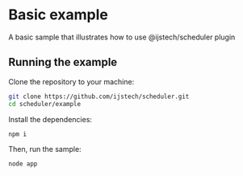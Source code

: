 # Basic example

A basic sample that illustrates how to use @ijstech/scheduler plugin

## Running the example

Clone the repository to your machine:
```sh
git clone https://github.com/ijstech/scheduler.git
cd scheduler/example
```

Install the dependencies:
```sh
npm i
```

Then, run the sample:
```sh
node app
```
